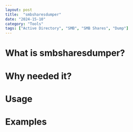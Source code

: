 ```yaml
---
layout: post
title:  "smbsharesdumper"
date: "2024-15-10"
category: "Tools"
tags: ["Active Directory", "SMB", "SMB Shares", "Dump"]
---
```



# What is smbsharesdumper?


# Why  needed it?


# Usage

# Examples